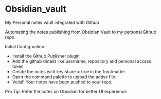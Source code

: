 # Obsidian_vault
My Personal notes vault integrated with Github

Automating the notes publishing from Obsidian Vault to my personal Github repo.

Initial Configuration:
- Install the Github Publisher plugin
- Add the github details like username, repository and personal access token
- Create the notes with key share = true in the frontmatter
- Open the command palette to upload the active file
- Voila!! Your notes have been pushed to your repo.

Pro Tip: Refer the notes on Obsidian for better UI experience


